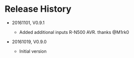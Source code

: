# Release History

* 20161101, V0.9.1
    * Added additional inputs R-N500 AVR. thanks @M1rk0
    
* 20161019, V0.9.0
    * Initial version